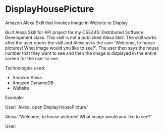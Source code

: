 # DisplayHousePicture
Amazon Alexa Skill that Invokes Image in Website to Display

Built Alexa Skill for API project for my CSE445: Distributed Software Development class. This skill is not a published Alexa Skill. The skill works after the user opens the skill and Alexa asks the user 'Welcome, to house pictures! What image would you like to see?'. The user then says the house number that they want to see and then the image is displayed in the entire screen for the user to see.

Technologies used:
- Amazon Alexa
- Amazon DynamoDB 
- Website

Example:

User: 'Alexa, open DisplayHousePicture.'

Alexa: 'Welcome, to house pictures! What image would you like to see?'

User:
